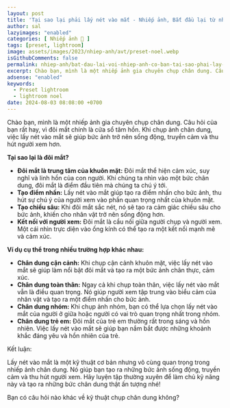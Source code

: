 ```yaml
---
layout: post
title: 'Tại sao lại phải lấy nét vào mắt - Nhiếp ảnh, Bắt đầu lại từ những thứ nhỏ nhất'
author: sal
lazyimages: "enabled"
categories: [ Nhiếp ảnh 📸 ]
tags: [preset, lightroom]
image: assets/images/2023/nhiep-anh/avt/preset-noel.webp
isGithubComments: false
permalink: nhiep-anh/bat-dau-lai-voi-nhiep-anh-co-ban-tai-sao-phai-lay-net-vao-mat
excerpt: Chào bạn, mình là một nhiếp ảnh gia chuyên chụp chân dung. Câu hỏi của bạn rất hay, vì đôi mắt chính là cửa sổ tâm hồn. Khi chụp ảnh chân dung, việc lấy nét vào mắt sẽ giúp bức ảnh trở nên sống động, truyền cảm và thu hút người xem hơn.
adsense: "enabled"
keywords:
  - Preset lightroom
  - lightroom noel
date: 2024-08-03 08:08:00 +0700
---
```



Chào bạn, mình là một nhiếp ảnh gia chuyên chụp chân dung. Câu hỏi của bạn rất hay, vì đôi mắt chính là cửa sổ tâm hồn. Khi chụp ảnh chân dung, việc lấy nét vào mắt sẽ giúp bức ảnh trở nên sống động, truyền cảm và thu hút người xem hơn.

**Tại sao lại là đôi mắt?**

*   **Đôi mắt là trung tâm của khuôn mặt:** Đôi mắt thể hiện cảm xúc, suy nghĩ và linh hồn của con người. Khi chúng ta nhìn vào một bức chân dung, đôi mắt là điểm đầu tiên mà chúng ta chú ý tới.
*   **Tạo điểm nhấn:** Lấy nét vào mắt giúp tạo ra điểm nhấn cho bức ảnh, thu hút sự chú ý của người xem vào phần quan trọng nhất của khuôn mặt.
*   **Tạo chiều sâu:** Khi đôi mắt sắc nét, nó sẽ tạo ra cảm giác chiều sâu cho bức ảnh, khiến cho nhân vật trở nên sống động hơn.
*   **Kết nối với người xem:** Đôi mắt là cầu nối giữa người chụp và người xem. Một cái nhìn trực diện vào ống kính có thể tạo ra một kết nối mạnh mẽ và cảm xúc.

**Ví dụ cụ thể trong nhiều trường hợp khác nhau:**

*   **Chân dung cận cảnh:** Khi chụp cận cảnh khuôn mặt, việc lấy nét vào mắt sẽ giúp làm nổi bật đôi mắt và tạo ra một bức ảnh chân thực, cảm xúc.
*   **Chân dung toàn thân:** Ngay cả khi chụp toàn thân, việc lấy nét vào mắt vẫn là điều quan trọng. Nó giúp người xem tập trung vào biểu cảm của nhân vật và tạo ra một điểm nhấn cho bức ảnh.
*   **Chân dung nhóm:** Khi chụp ảnh nhóm, bạn có thể lựa chọn lấy nét vào mắt của người ở giữa hoặc người có vai trò quan trọng nhất trong nhóm.
*   **Chân dung trẻ em:** Đôi mắt của trẻ em thường rất trong sáng và hồn nhiên. Việc lấy nét vào mắt sẽ giúp bạn nắm bắt được những khoảnh khắc đáng yêu và hồn nhiên của trẻ.

Kết luận:

Lấy nét vào mắt là một kỹ thuật cơ bản nhưng vô cùng quan trọng trong nhiếp ảnh chân dung. Nó giúp bạn tạo ra những bức ảnh sống động, truyền cảm và thu hút người xem. Hãy luyện tập thường xuyên để làm chủ kỹ năng này và tạo ra những bức chân dung thật ấn tượng nhé!

Bạn có câu hỏi nào khác về kỹ thuật chụp chân dung không?


